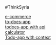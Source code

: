 #ThinkSyria 

<a href="https://zaabta.github.io./thinkSyria/e%20commerce/">e-commerce</a></br>
<a href="https://zaabta.github.io/thinkSyria/to-does-app/">to-does-app</a></br>
<a href="https://zaabta.github.io/thinkSyria/todo-api-example/">todoes-app with api</a></br>
<a href="https://zaabta.github.io/thinkSyria/calculator/page.html">calculator</a></br>
<a href="https://verdant-eclair-0ec02e.netlify.app/">Todo-app with context</a></br>


